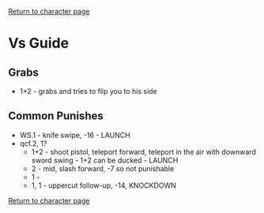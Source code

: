 [Return to character page](./index.md)  

# Vs Guide

## Grabs

- 1+2 - grabs and tries to flip you to his side

## Common Punishes

- WS.1 - knife swipe, -16 - LAUNCH
- qcf.2, 1?
  - 1+2 - shoot pistol, teleport forward, teleport in the air with downward sword swing - 1+2 can be ducked - LAUNCH
  - 2 - mid, slash forward, -7 so not punishable
  - 1 - 
  - 1, 1 - uppercut follow-up, -14, KNOCKDOWN

[Return to character page](./index.md)  
